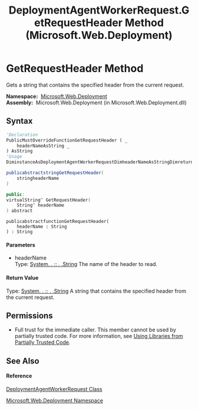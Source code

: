 ﻿---
title: DeploymentAgentWorkerRequest.GetRequestHeader Method  (Microsoft.Web.Deployment)
TOCTitle: GetRequestHeader Method
ms:assetid: M:Microsoft.Web.Deployment.DeploymentAgentWorkerRequest.GetRequestHeader(System.String)
ms:mtpsurl: https://msdn.microsoft.com/en-us/library/microsoft.web.deployment.deploymentagentworkerrequest.getrequestheader(v=VS.90)
ms:contentKeyID: 20209280
ms.date: 05/02/2012
mtps_version: v=VS.90
f1_keywords:
- Microsoft.Web.Deployment.DeploymentAgentWorkerRequest.GetRequestHeader
dev_langs:
- CSharp
- JScript
- VB
- c++
api_location:
- Microsoft.Web.Deployment.dll
api_name:
- Microsoft.Web.Deployment.DeploymentAgentWorkerRequest.GetRequestHeader
api_type:
- Managed
topic_type:
- apiref
- kbSyntax
product_family_name: VS
ROBOTS: INDEX,FOLLOW
---

# GetRequestHeader Method

Gets a string that contains the specified header from the current request.

**Namespace:**  [Microsoft.Web.Deployment](microsoft-web-deployment-namespace.md)  
**Assembly:**  Microsoft.Web.Deployment (in Microsoft.Web.Deployment.dll)

## Syntax

``` vb
'Declaration
PublicMustOverrideFunctionGetRequestHeader ( _
    headerNameAsString _
) AsString
'Usage
DiminstanceAsDeploymentAgentWorkerRequestDimheaderNameAsStringDimreturnValueAsStringreturnValue = instance.GetRequestHeader(headerName)
```

``` csharp
publicabstractstringGetRequestHeader(
    stringheaderName
)
```

``` c++
public:
virtualString^ GetRequestHeader(
    String^ headerName
) abstract
```

``` jscript
publicabstractfunctionGetRequestHeader(
    headerName : String
) : String
```

#### Parameters

  - headerName  
    Type: [System. . :: . .String](https://msdn.microsoft.com/en-us/library/s1wwdcbf\(v=vs.90\))  
    The name of the header to read.  

#### Return Value

Type: [System. . :: . .String](https://msdn.microsoft.com/en-us/library/s1wwdcbf\(v=vs.90\))  
A string that contains the specified header from the current request.  

## Permissions

  - Full trust for the immediate caller. This member cannot be used by partially trusted code. For more information, see [Using Libraries from Partially Trusted Code](https://msdn.microsoft.com/en-us/library/8skskf63\(v=vs.90\)).

## See Also

#### Reference

[DeploymentAgentWorkerRequest Class](deploymentagentworkerrequest-class-microsoft-web-deployment.md)

[Microsoft.Web.Deployment Namespace](microsoft-web-deployment-namespace.md)

